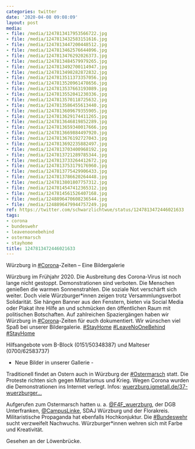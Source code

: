 ```yaml
---
categories: twitter
date: '2020-04-08 09:08:09'
layout: post
media:
- file: /media/1247813417953566722.jpg
- file: /media/1247813432583151616.jpg
- file: /media/1247813447200448512.jpg
- file: /media/1247813462576644096.jpg
- file: /media/1247813476292026373.jpg
- file: /media/1247813484579979265.jpg
- file: /media/1247813492700114947.jpg
- file: /media/1247813498282872832.jpg
- file: /media/1247813511373357056.jpg
- file: /media/1247813520961478656.jpg
- file: /media/1247813537663193089.jpg
- file: /media/1247813552041230336.jpg
- file: /media/1247813570118725632.jpg
- file: /media/1247813586455613440.jpg
- file: /media/1247813609679355905.jpg
- file: /media/1247813629174411265.jpg
- file: /media/1247813646819852289.jpg
- file: /media/1247813659340017666.jpg
- file: /media/1247813669884497920.jpg
- file: /media/1247813676192727043.jpg
- file: /media/1247813692235882497.jpg
- file: /media/1247813703400968192.jpg
- file: /media/1247813721289785344.jpg
- file: /media/1247813733264412672.jpg
- file: /media/1247813753179176960.jpg
- file: /media/1247813775429906433.jpg
- file: /media/1247813786620264448.jpg
- file: /media/1247813801807757312.jpg
- file: /media/1247814547412365312.jpg
- file: /media/1247814561526407168.jpg
- file: /media/1248896470608236544.jpg
- file: /media/1248896479944757249.jpg
ref: https://twitter.com/schwarzlichtwue/status/1247813472446021633
tags:
- corona
- bundeswehr
- leavenoonebehind
- ostermarsch
- stayhome
title: 1247813472446021633
---
```

Würzburg in [#Corona](/t/corona)-Zeiten – Eine Bildergalerie



Würzburg im Frühjahr 2020. Die Ausbreitung des Corona-Virus ist noch lange nicht gestoppt. Demonstrationen sind verboten. Die Menschen genießen die warmen Sonnenstrahlen. Die soziale Not verschärft sich weiter. 
Doch viele Würzburger\*innen zeigen trotz Versammlungsverbot Solidarität. Sie hängen Banner aus den Fenstern, bieten via Social Media oder Plakat ihre Hilfe an und schmücken den öffentlichen Raum mit politischen Botschaften. 
Auf zahlreichen Spaziergängen haben wir Würzburg in [#Corona](/t/corona)-Zeiten für euch dokumentiert. Wir wünschen viel Spaß bei unserer Bildergalerie. [#StayHome](/t/stayhome) 
[#LeaveNoOneBehind](/t/leavenoonebehind) [#StayHome](/t/stayhome) 



Hilfsangebote vom B-Block (0151/50348387) und Malteser (0700/62583737) 
- Neue Bilder in unserer Gallerie -



Traditionell findet an Ostern auch in Würzburg der [#Ostermarsch](/t/ostermarsch) statt. Die Proteste richten sich gegen Militarismus und Krieg. 
Wegen Corona wurden die Demonstrationen ins Internet verlegt. Infos: [wuerzburg.igmetall.de/37-wuerzburger…](https://wuerzburg.igmetall.de/37-wuerzburger-ostermarsch-in-2020-digital/)



Aufgerufen zum Ostermarsch hatten u. a. [@F4F_wuerzburg](https://twitter.com/F4F_wuerzburg), der DGB Unterfranken, [@CampusLinke](https://twitter.com/CampusLinke), SDAJ Würzburg und der Florakreis.
Militaristische Propaganda hat ebenfalls Hochkonjuktur. Die [#Bundeswehr](/t/bundeswehr) sucht verzweifelt Nachwuchs. Würzburger\*innen wehren sich mit Farbe und Kreativität. 



Gesehen an der Löwenbrücke. 